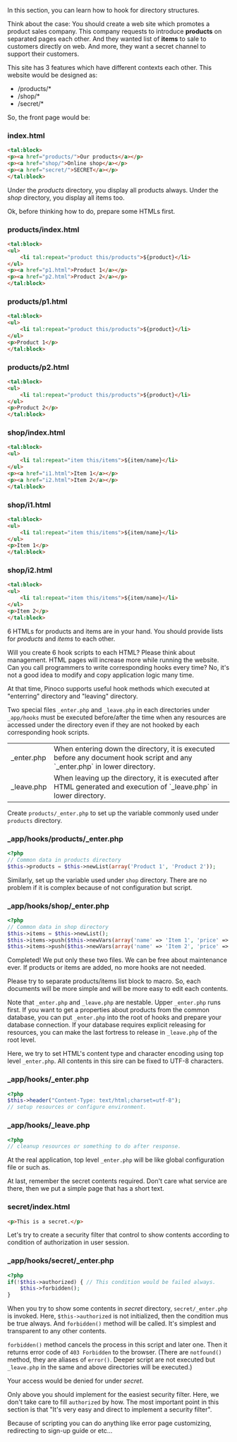 In this section, you can learn how to hook for directory structures.

Think about the case: You should create a web site which promotes a product sales company. This company requests to introduce **products** on separated pages each other. And they wanted list of **items** to sale to customers directly on web. And more, they want a secret channel to support their customers.

This site has 3 features which have different contexts each other. This website would be designed as:

* /products/*
* /shop/*
* /secret/*

So, the front page would be:

### index.html

```html
<tal:block>
<p><a href="products/">Our products</a></p>
<p><a href="shop/">Online shop</a></p>
<p><a href="secret/">SECRET</a></p>
</tal:block>
```

Under the *products* directory, you display all products always. Under the *shop* directory, you display all items too.

Ok, before thinking how to do, prepare some HTMLs first.

### products/index.html

```html
<tal:block>
<ul>
    <li tal:repeat="product this/products">${product}</li>
</ul>
<p><a href="p1.html">Product 1</a></p>
<p><a href="p2.html">Product 2</a></p>
</tal:block>
```

### products/p1.html

```html
<tal:block>
<ul>
    <li tal:repeat="product this/products">${product}</li>
</ul>
<p>Product 1</p>
</tal:block>
```

### products/p2.html

```html
<tal:block>
<ul>
    <li tal:repeat="product this/products">${product}</li>
</ul>
<p>Product 2</p>
</tal:block>
```

### shop/index.html

```html
<tal:block>
<ul>
    <li tal:repeat="item this/items">${item/name}</li>
</ul>
<p><a href="i1.html">Item 1</a></p>
<p><a href="i2.html">Item 2</a></p>
</tal:block>
```

### shop/i1.html

```html
<tal:block>
<ul>
    <li tal:repeat="item this/items">${item/name}</li>
</ul>
<p>Item 1</p>
</tal:block>
```

### shop/i2.html

```html
<tal:block>
<ul>
    <li tal:repeat="item this/items">${item/name}</li>
</ul>
<p>Item 2</p>
</tal:block>
```

6 HTMLs for products and items are in your hand. You should provide lists for *products* and *items* to each other.

Will you create 6 hook scripts to each HTML? Please think about management. HTML pages will increase more while running the website. Can you call programmers to write corresponding hooks every time? No, it's not a good idea to modify and copy application logic many time.

At that time, Pinoco supports useful hook methods which executed at "enterring" directory and "leaving" directory.

Two special files `_enter.php` and `_leave.php` in each directories under `_app/hooks` must be executed before/after the time when any resources are accessed under the directory even if they are not hooked by each corresponding hook scripts.

<table>
<tr>
<td>_enter.php</td>
<td>When entering down the directory, it is executed before any document hook script and any `_enter.php` in lower directory.</td>
</tr>
<tr>
<td>_leave.php</td>
<td>When leaving up the directory, it is executed after HTML generated and execution of `_leave.php` in lower directory.</td>
</tr>
</table>

Create `products/_enter.php` to set up the variable commonly used under `products` directory.

### _app/hooks/products/_enter.php

```php
<?php
// Common data in products directory
$this->products = $this->newList(array('Product 1', 'Product 2'));
```

Similarly, set up the variable used under `shop` directory. There are no problem if it is complex because of not configuration but script.

### _app/hooks/shop/_enter.php

```php
<?php
// Common data in shop directory
$this->items = $this->newList();
$this->items->push($this->newVars(array('name' => 'Item 1', 'price' => 100)));
$this->items->push($this->newVars(array('name' => 'Item 2', 'price' => 200)));
```

Completed! We put only these two files. We can be free about maintenance ever. If products or items are added, no more hooks are not needed.
 
Please try to separate products/items list block to macro. So, each documents will be more simple and will be more easy to edit each contents.
 

Note that `_enter.php` and `_leave.php` are nestable. Upper `_enter.php` runs first. If you want to get a properties about products from the common database, you can put `_enter.php` into the root of hooks and prepare your database connection. If your database requires explicit releasing for resources, you can make the last fortress to release in `_leave.php` of the root level.

Here, we try to set HTML's content type and character encoding using top level `_enter.php`. All contents in this sire can be fixed to UTF-8 characters.

### _app/hooks/_enter.php

```php
<?php
$this->header("Content-Type: text/html;charset=utf-8");
// setup resources or configure environment.
```

### _app/hooks/_leave.php

```php
<?php
// cleanup resources or something to do after response.
```

At the real application, top level `_enter.php` will be like global configuration file or such as.


At last, remember the secret contents required. Don't care what service are there, then we put a simple page that has a short text.

### secret/index.html

```html
<p>This is a secret.</p>
```

Let's try to create a security filter that control to show contents according to condition of authorization in user session.

### _app/hooks/secret/_enter.php

```php
<?php
if(!$this->authorized) { // This condition would be failed always.
    $this->forbidden();
}
```

When you try to show some contents in *secret* directory, `secret/_enter.php` is invoked. Here, `$this->authorized` is not initialized, then the condition mus be true always. And `forbidden()` method will be called. It's simplest and transparent to any other contents.

`forbidden()` method cancels the process in this script and later one. Then it returns error code of `403 Forbidden` to the browser. (There are `notfound()` method, they are aliases of `error()`. Deeper script are not executed but `_leave.php` in the same and above directories will be executed.)

Your access would be denied for under *secret*.

Only above you should implement for the easiest security filter. Here, we don't take care to fill `authorized` by how. The most important point in this section is that "It's very easy and direct to implement a security filter".

Because of scripting you can do anything like error page customizing, redirecting to sign-up guide or etc...
